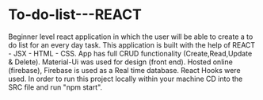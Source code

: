 # To-do-list---REACT
Beginner level react application in which the user will be able to create a to do list for an every day task.
This application is built with the help of REACT - JSX - HTML - CSS.
App has full CRUD functionality (Create,Read,Update & Delete).
Material-Ui was used for design (front end).
Hosted online (firebase),
Firebase is used as a Real time database.
React Hooks were used.
In order to run this project locally within your machine CD into the SRC file and run "npm start".
